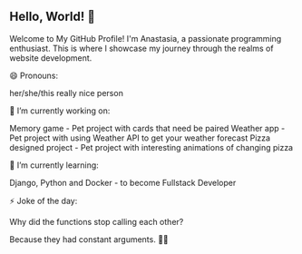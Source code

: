 ## Hello, World! 👋

Welcome to My GitHub Profile!
I'm Anastasia, a passionate programming enthusiast. This is where I showcase my journey through the realms of website development.

😄 Pronouns:

her/she/this really nice person

🔭 I’m currently working on:

Memory game - Pet project with cards that need be paired
Weather app - Pet project with using Weather API to get your weather forecast
Pizza designed project - Pet project with interesting animations of changing pizza

🌱 I’m currently learning:

Django, Python and Docker - to become Fullstack Developer

⚡ Joke of the day:

Why did the functions stop calling each other?

Because they had constant arguments. 🥊🥊
